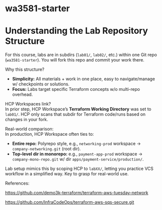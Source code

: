 # wa3581-starter

# Understanding the Lab Repository Structure

For this course, labs are in subdirs (`lab01/`, `lab02/`, etc.) within one Git repo (`wa3581-starter`). You will fork this repo and commit your work there.

Why this structure?  
- **Simplicity:** All materials + work in one place, easy to navigate/manage w/ checkpoints or solutions.  
- **Focus:** Labs target specific Terraform concepts w/o multi-repo overhead.

HCP Workspaces link?  
In prior step, HCP Workspace’s **Terraform Working Directory** was set to `lab01/`. HCP only scans that subdir for Terraform code/runs based on changes in your fork.

Real-world comparison:  
In production, HCP Workspace often ties to:  
- **Entire repo:** Polyrepo style, e.g., `networking-prod` workspace → `company-networking.git` (root dir).  
- **Top-level dir in monorepo:** e.g., `payment-app-prod` workspace → `company-mono-repo.git` w/ dir `apps/payment-service/production/`.

Lab setup mimics this by scoping HCP to `labXX/`, letting you practice VCS workflow in a simplified way. Key to grasp for real-world use.

References:

https://github.com/demo3k-terraform/terraform-aws-tuesday-network

https://github.com/InfraCodeOps/terraform-aws-sqs-secure.git
